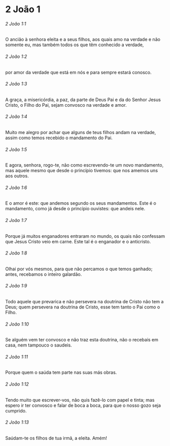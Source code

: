 # 2 João 1

###### 2 João 1:1

O ancião à senhora eleita e a seus filhos, aos quais amo na verdade e não somente eu, mas também todos os que têm conhecido a verdade,

###### 2 João 1:2

por amor da verdade que está em nós e para sempre estará conosco.

###### 2 João 1:3

A graça, a misericórdia, a paz, da parte de Deus Pai e da do Senhor Jesus Cristo, o Filho do Pai, sejam convosco na verdade e amor.

###### 2 João 1:4

Muito me alegro por achar que alguns de teus filhos andam na verdade, assim como temos recebido o mandamento do Pai.

###### 2 João 1:5

E agora, senhora, rogo-te, não como escrevendo-te um novo mandamento, mas aquele mesmo que desde o princípio tivemos: que nos amemos uns aos outros.

###### 2 João 1:6

E o amor é este: que andemos segundo os seus mandamentos. Este é o mandamento, como já desde o princípio ouvistes: que andeis nele.

###### 2 João 1:7

Porque já muitos enganadores entraram no mundo, os quais não confessam que Jesus Cristo veio em carne. Este tal é o enganador e o anticristo.

###### 2 João 1:8

Olhai por vós mesmos, para que não percamos o que temos ganhado; antes, recebamos o inteiro galardão.

###### 2 João 1:9

Todo aquele que prevarica e não persevera na doutrina de Cristo não tem a Deus; quem persevera na doutrina de Cristo, esse tem tanto o Pai como o Filho.

###### 2 João 1:10

Se alguém vem ter convosco e não traz esta doutrina, não o recebais em casa, nem tampouco o saudeis.

###### 2 João 1:11

Porque quem o saúda tem parte nas suas más obras.

###### 2 João 1:12

Tendo muito que escrever-vos, não quis fazê-lo com papel e tinta; mas espero ir ter convosco e falar de boca a boca, para que o nosso gozo seja cumprido.

###### 2 João 1:13

Saúdam-te os filhos de tua irmã, a eleita. Amém!

